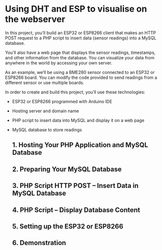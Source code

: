 # Using DHT and ESP to visualise on the webserver
In this project, you’ll build an ESP32 or ESP8266 client that makes an HTTP POST request to a PHP script to insert data (sensor readings) into a MySQL database.

You’ll also have a web page that displays the sensor readings, timestamps, and other information from the database. You can visualize your data from anywhere in the world by accessing your own server.

As an example, we’ll be using a BME280 sensor connected to an ESP32 or ESP8266 board. You can modify the code provided to send readings from a different sensor or use multiple boards.

In order to create and build this project, you’ll use these technologies:

- ESP32 or ESP8266 programmed with Arduino IDE
- Hosting server and domain name
- PHP script to insert data into MySQL and display it on a web page
- MySQL database to store readings

  ## 1. Hosting Your PHP Application and MySQL Database
  ## 2. Preparing Your MySQL Database
  ## 3. PHP Script HTTP POST – Insert Data in MySQL Database
  ## 4. PHP Script – Display Database Content
  ## 5. Setting up the ESP32 or ESP8266
  ## 6. Demonstration
